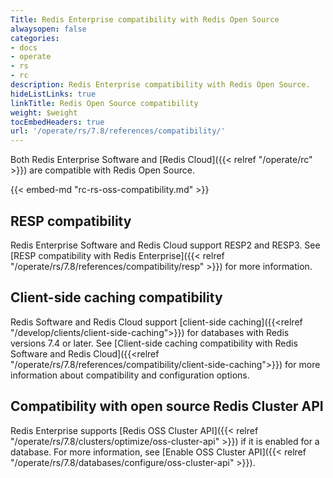 ```yaml
---
Title: Redis Enterprise compatibility with Redis Open Source
alwaysopen: false
categories:
- docs
- operate
- rs
- rc
description: Redis Enterprise compatibility with Redis Open Source.
hideListLinks: true
linkTitle: Redis Open Source compatibility
weight: $weight
tocEmbedHeaders: true
url: '/operate/rs/7.8/references/compatibility/'
---
```

Both Redis Enterprise Software and [Redis Cloud]({{< relref "/operate/rc" >}}) are compatible with Redis Open Source. 

{{< embed-md "rc-rs-oss-compatibility.md"  >}}

## RESP compatibility

Redis Enterprise Software and Redis Cloud support RESP2 and RESP3. See [RESP compatibility with Redis Enterprise]({{< relref "/operate/rs/7.8/references/compatibility/resp" >}}) for more information.

## Client-side caching compatibility

Redis Software and Redis Cloud support [client-side caching]({{<relref "/develop/clients/client-side-caching">}}) for databases with Redis versions 7.4 or later. See [Client-side caching compatibility with Redis Software and Redis Cloud]({{<relref "/operate/rs/7.8/references/compatibility/client-side-caching">}}) for more information about compatibility and configuration options.

## Compatibility with open source Redis Cluster API

Redis Enterprise supports [Redis OSS Cluster API]({{< relref "/operate/rs/7.8/clusters/optimize/oss-cluster-api" >}}) if it is enabled for a database. For more information, see [Enable OSS Cluster API]({{< relref "/operate/rs/7.8/databases/configure/oss-cluster-api" >}}).

